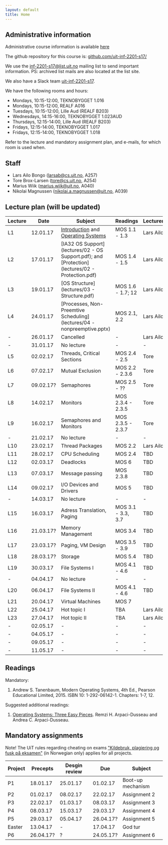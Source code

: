 ```yaml
---
layout: default
title: Home
---
```


## Administrative information

Administrative course information is available [here](https://uit.no/utdanning/emner/emne/481430/inf-2201)

The github repository for this course is: [github.com/uit-inf-2201-s17/](https://github.com/uit-inf-2201-s17/)

We use the [inf-2201-s17@list.uit.no](https://list.uit.no/sympa/info/inf-2201-s17) mailing list to send important information. PS: archived list mails are also located at the list site.

We also have a Slack team [uit-inf-2201-s17](https://uit-inf-2201-s17.slack.com).


We have the following rooms and hours:

* Mondays, 10:15-12:00, TEKNOBYGGET 1.016
* Mondays, 10:15-12:00, REALF A016
* Tuesdays, 10:15-12:00, Lille Aud (REALF B203)
* Wednesdays, 14:15-16:00, TEKNOBYGGET 1.023AUD
* Thursdays, 12:15-14:00, Lille Aud (REALF B203)
* Fridays, 12:15-14:00, TEKNOBYGGET 1.017
* Fridays, 12:15-14:00, TEKNOBYGGET 1.018

Refer to the lecture and mandatory assignment plan, and e-mails, for which room is used when.

## Staff

* Lars Ailo Bongo (larsab@cs.uit.no, A257)
* Tore Brox-Larsen (tore@cs.uit.no, A254)
* Marius Wiik (marius.wiik@uit.no, A040)
* Nikolai Magnussen (nikolai.a.magnussen@uit.no, A039)

## Lecture plan (will be updated)

| Lecture | Date | Subject	    | Readings  | Lecturer  |
|---------|------|--------------|-----------|-----------|
| L1  | 12.01.17 | [Introduction](lectures/01-introduction.pptx) and [Operating Systems](lectures/01-OS.pptx) | MOS 1.1 - 1.3  | Lars Ailo |
| L2  | 17.01.17 | [IA32 OS Support](lectures/02 - OS Support.pdf); and [Protection](lectures/02 - Protection.pdf) | MOS 1.4 - 1.5 | Lars Ailo |
| L3  | 19.01.17 | [OS Structure](lectures/03 - Structure.pdf) | MOS 1.6 - 1.7; 12 | Lars Ailo |
| L4  | 24.01.17 | [Processes, Non-Preemtive Scheduling](lectures/04 - nonpreemptive.pptx) | MOS 2.1, 2.2 | Lars Ailo |
| -   | 26.01.17 | Cancelled | - | Lars Ailo |
| -   | 31.01.17 | No lecture | - | - |
| L5  | 02.02.17 | Threads, Critical Sections | MOS 2.4 - 2.5 | Tore |
| L6  | 07.02.17 | Mutual Exclusion | MOS 2.2 - 2.3.6 | Tore |
| L7  | 09.02.17? | Semaphores | MOS 2.5 - ?? | Tore |
| L8  | 14.02.17 | Monitors   | MOS 2.3.4 - 2.3.5 | Tore |
| L9  | 16.02.17 | Semaphores and Monitors | MOS 2.3.5 - 2.3.7 | Tore |
| -   | 21.02.17 | No lecture | - | - |
| L10 | 23.02.17 | Thread Packages | MOS 2.2 | Lars Ailo |
| L11 | 28.02.17 | CPU Scheduling | MOS 2.4 | TBD |
| L12 | 02.03.17 | Deadlocks | MOS 6 | TBD |
| L13 | 07.03.17 | Message passing | MOS 2.3.8 | TBD |
| L14 | 09.02.17 | I/O Devices and Drivers | MOS 5 | TBD |
| -   | 14.03.17 | No lecture | - | - |
| L15 | 16.03.17 | Adress Translation, Paging | MOS 3.1 - 3.3, 3.7| TBD |
| L16 | 21.03.17? | Memory Management | MOS 3.4 | TBD |
| L17 | 23.03.17? | Paging, VM Design | MOS 3.5 - 3.9 | TBD |
| L18 | 28.03.17? | Storage | MOS 5.4 | TBD |
| L19 | 30.03.17 | File Systems I | MOS 4.1 - 4.6 | TBD |
| -   | 04.04.17 | No lecture | - | - |
| L20 | 06.04.17 | File Systems II | MOS 4.1 - 4.6 | TBD |
| L21 | 20.04.17 | Virtual Machines | MOS 7 | |
| L22 | 25.04.17 | Hot topic I | TBA | Lars Ailo |
| L23 | 27.04.17 | Hot topic II | TBA | Lars Ailo |
| -   | 02.05.17 | - | - | - |
| -   | 04.05.17 | - | - | - |
| -   | 09.05.17 | - | - | - |
| -   | 11.05.17 | - | - | - |

## Readings

Mandatory:

1. Andrew S. Tanenbaum, Modern Operating Systems, 4th Ed., Pearson Educational Limited, 2015. ISBN 10: 1-292-06142-1. Chapters: 1-7, 12.

Suggested additional readings:

1. [Operating Systems: Three Easy Pieces](http://pages.cs.wisc.edu/~remzi/OSTEP/). Remzi H. Arpaci-Dusseau and Andrea C. Arpaci-Dusseau.


## Mandatory assignments

Note! The UiT rules regarding cheating on exams ["Kildebruk, plagiering og fusk på eksamen"](https://uit.no/om/enhet/artikkel?p_document_id=473719&p_dimension_id=88138&men=28714) (in Norwegian only) applies for all projects.

| Project |	Precepts | Desgin review | Due | Subject|
|---------|----------|----------|----------|---------|
| P1 	  | 18.01.17 | 25.01.17 | 01.02.17 | Boot-up mechanism |
| P2      | 01.02.17 | 08.02.17 | 22.02.17 | Assignment 2 |
| P3      | 22.02.17 | 01.03.17 | 08.03.17 | Assignment 3 |
| P4      | 08.03.17 | 15.03.17 | 29.03.17 | Assignment 4 |
| P5      | 29.03.17 | 05.04.17 | 26.04.17? | Assignment 5 |
| Easter  | 13.04.17 | -        | 17.04.17 | God tur |
| P6      | 26.04.17? | ?        | 24.05.17? | Assignment 6 |
